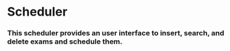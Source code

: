 # Scheduler

### This scheduler provides an user interface to insert, search, and delete exams and schedule them.
